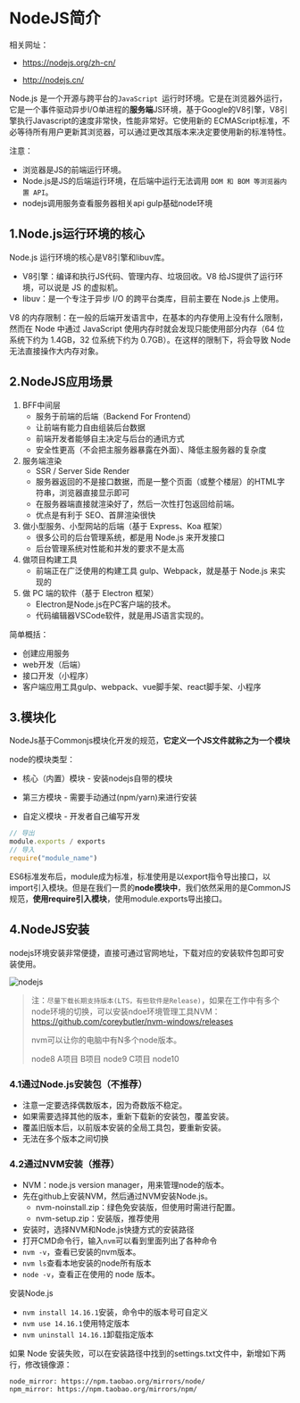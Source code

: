 # NodeJS简介

相关网址：

- https://nodejs.org/zh-cn/

- http://nodejs.cn/

Node.js 是一个开源与跨平台的`JavaScript `运行时环境。它是在浏览器外运行，它是一个事件驱动异步I/O单进程的**服务端**JS环境，基于Google的V8引擎，V8引擎执行Javascript的速度非常快，性能非常好。它使用新的 ECMAScript标准，不必等待所有用户更新其浏览器，可以通过更改其版本来决定要使用新的标准特性。

注意：

- 浏览器是JS的前端运行环境。
- Node.js是JS的后端运行环境，在后端中运行无法调用 `DOM 和 BOM 等浏览器内置 API`。
- nodejs调用服务查看服务器相关api gulp基础node环境

## 1.Node.js运行环境的核心

Node.js 运行环境的核心是V8引擎和libuv库。

- V8引擎：编译和执行JS代码、管理内存、垃圾回收。V8 给JS提供了运行环境，可以说是 JS 的虚拟机。
- libuv：是一个专注于异步 I/O 的跨平台类库，目前主要在 Node.js 上使用。

V8 的内存限制：在一般的后端开发语言中，在基本的内存使用上没有什么限制，然而在 Node 中通过 JavaScript 使用内存时就会发现只能使用部分内存（64 位系统下约为 1.4GB，32 位系统下约为 0.7GB）。在这样的限制下，将会导致 Node 无法直接操作大内存对象。

## 2.NodeJS应用场景

1. BFF中间层
   - 服务于前端的后端（Backend For Frontend）
   - 让前端有能力自由组装后台数据
   - 前端开发者能够自主决定与后台的通讯方式
   - 安全性更高（不会把主服务器暴露在外面）、降低主服务器的复杂度
2. 服务端渲染
   - SSR / Server Side Render
   - 服务器返回的不是接口数据，而是一整个页面（或整个楼层）的HTML字符串，浏览器直接显示即可
   - 在服务器端直接就渲染好了，然后一次性打包返回给前端。
   - 优点是有利于 SEO、首屏渲染很快
3. 做小型服务、小型网站的后端（基于 Express、Koa 框架）
   - 很多公司的后台管理系统，都是用 Node.js 来开发接口
   - 后台管理系统对性能和并发的要求不是太高
4. 做项目构建工具
   - 前端正在广泛使用的构建工具 gulp、Webpack，就是基于 Node.js 来实现的
5. 做 PC 端的软件（基于 Electron 框架）
   - Electron是Node.js在PC客户端的技术。
   - 代码编辑器VSCode软件，就是用JS语言实现的。

简单概括：

- 创建应用服务
- web开发（后端）
- 接口开发（小程序）
- 客户端应用工具gulp、webpack、vue脚手架、react脚手架、小程序

## 3.模块化

NodeJs基于Commonjs模块化开发的规范，**它定义一个JS文件就称之为一个模块**

node的模块类型：

- 核心（内置）模块 - 安装nodejs自带的模块

- 第三方模块 - 需要手动通过(npm/yarn)来进行安装

- 自定义模块 - 开发者自己编写开发

~~~javascript
// 导出
module.exports / exports
// 导入
require("module_name")
~~~

ES6标准发布后，module成为标准，标准使用是以export指令导出接口，以import引入模块。但是在我们一贯的**node模块中**，我们依然采用的是CommonJS规范，**使用require引入模块**，使用module.exports导出接口。

## 4.NodeJS安装

nodejs环境安装非常便捷，直接可通过官网地址，下载对应的安装软件包即可安装使用。

![nodejs](C:\Users\admin\AppData\Roaming\Typora\typora-user-images\image-20201122214316624.png)

> 注：`尽量下载长期支持版本(LTS，有些软件是Release)`，如果在工作中有多个node环境的切换，可以安装ndoe环境管理工具NVM：https://github.com/coreybutler/nvm-windows/releases
>
> nvm可以让你的电脑中有N多个node版本。
>
> node8 A项目  B项目 node9  C项目 node10

### 4.1通过Node.js安装包（不推荐）

- 注意一定要选择偶数版本，因为奇数版不稳定。
- 如果需要选择其他的版本，重新下载新的安装包，覆盖安装。
- 覆盖旧版本后，以前版本安装的全局工具包，要重新安装。
- 无法在多个版本之间切换

### 4.2通过NVM安装（推荐）

- NVM：node.js version manager，用来管理node的版本。
- 先在github上安装NVM，然后通过NVM安装Node.js。
  - nvm-noinstall.zip：绿色免安装版，但使用时需进行配置。
  - nvm-setup.zip：安装版，推荐使用
- 安装时，选择NVM和Node.js快捷方式的安装路径
- 打开CMD命令行，输入`nvm`可以看到里面列出了各种命令
- `nvm -v`，查看已安装的nvm版本。
- `nvm ls`查看本地安装的node所有版本
- `node -v`，查看正在使用的 node 版本。

安装Node.js

- `nvm install 14.16.1`安装，命令中的版本号可自定义
- `nvm use 14.16.1`使用特定版本
- `nvm uninstall 14.16.1`卸载指定版本

如果 Node 安装失败，可以在安装路径中找到的settings.txt文件中，新增如下两行，修改镜像源：

````text
node_mirror: https://npm.taobao.org/mirrors/node/
npm_mirror: https://npm.taobao.org/mirrors/npm/
````

